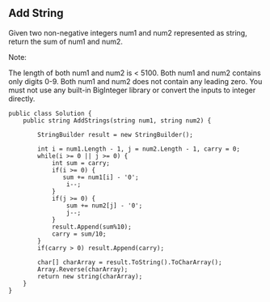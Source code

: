 ## Add String

Given two non-negative integers num1 and num2 represented as string, return the sum of num1 and num2.

Note:

The length of both num1 and num2 is < 5100.
Both num1 and num2 contains only digits 0-9.
Both num1 and num2 does not contain any leading zero.
You must not use any built-in BigInteger library or convert the inputs to integer directly.

```
public class Solution {
    public string AddStrings(string num1, string num2) {
        
        StringBuilder result = new StringBuilder();
        
        int i = num1.Length - 1, j = num2.Length - 1, carry = 0;
        while(i >= 0 || j >= 0) {
            int sum = carry;
            if(i >= 0) {
               sum += num1[i] - '0'; 
                i--;
            } 
            if(j >= 0) {
                sum += num2[j] - '0';
                j--;
            } 
            result.Append(sum%10);
            carry = sum/10;
        }
        if(carry > 0) result.Append(carry);
        
        char[] charArray = result.ToString().ToCharArray();
        Array.Reverse(charArray);
        return new string(charArray);
    }
}
```
